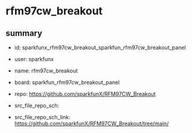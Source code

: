 # rfm97cw_breakout
 
## summary 
* id: sparkfunx_rfm97cw_breakout_sparkfun_rfm97cw_breakout_panel
* user: sparkfunx
* name: rfm97cw_breakout
* board: sparkfun_rfm97cw_breakout_panel
* repo: https://github.com/sparkfunX/RFM97CW_Breakout



* src_file_repo_sch: 
* src_file_repo_sch_link: https://github.com/sparkfunX/RFM97CW_Breakout/tree/main/




